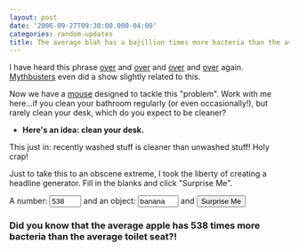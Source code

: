 ```yaml
---
layout: post
date: '2006-09-27T09:30:00.000-04:00'
categories: random-updates
title: The average blah has a bajillion times more bacteria than the average toilet seat
---
```


I have heard this phrase [over](http://www.realtechnews.com/posts/2933) and [over](http://www.lifehack.org/articles/lifehack/average-desk-harbors-400-times-more-bacteria-than-average-toilet-seat.html) and [over](http://www.theregister.co.uk/2004/08/13/toilet_filthy/) and [over](http://www.wellnessjunction.com/athome/disease_prevention/gerba.htm) again. [Mythbusters](http://en.wikipedia.org/wiki/MythBusters_%28season_1%29#Toothbrush_Surprise) even did a show slightly related to this.

Now we have a [mouse](http://www.lewispr.com/us/wire/index.php?news_id=1915) designed to tackle this "problem". Work with me here...if you clean your bathroom regularly (or even occasionally!), but rarely clean your desk, which do you expect to be cleaner?

* **Here's an idea: clean your desk.**

This just in: recently washed stuff is cleaner than unwashed stuff! Holy crap!

Just to take this to an obscene extreme, I took the liberty of creating a headline generator. Fill in the blanks and click "Surprise Me".

A number: <input type="text" value="538" title="a number" id="toiletNumber" size="4">
and an object: 
<input type="text" value="banana" title="object" id="toiletObject" size="6">
and 
<input type="button" onclick="document.getElementById('toiletHeadline').innerHTML='Did you know that the average ' + document.getElementById('toiletObject').value + ' has ' + document.getElementById('toiletNumber').value + ' times more bacteria than the average toilet seat?!'" value="Surprise Me">

<h3 id="toiletHeadline">Did you know that the average apple has 538 times more bacteria than the average toilet seat?!</h3>